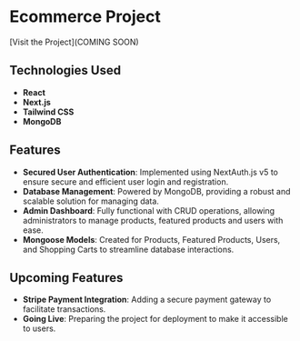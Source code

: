 # Ecommerce Project

[Visit the Project](COMING SOON)

## Technologies Used

- **React**
- **Next.js**
- **Tailwind CSS**
- **MongoDB**

## Features

- **Secured User Authentication**: Implemented using NextAuth.js v5 to ensure secure and efficient user login and registration.
- **Database Management**: Powered by MongoDB, providing a robust and scalable solution for managing data.
- **Admin Dashboard**: Fully functional with CRUD operations, allowing administrators to manage products, featured products and users with ease.
- **Mongoose Models**: Created for Products, Featured Products, Users, and Shopping Carts to streamline database interactions.

## Upcoming Features

- **Stripe Payment Integration**: Adding a secure payment gateway to facilitate transactions.
- **Going Live**: Preparing the project for deployment to make it accessible to users.
